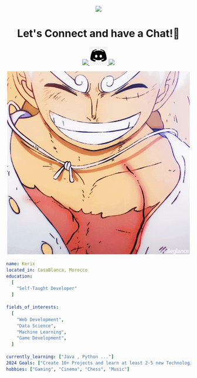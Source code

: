 <p align="center">
  <img src="https://capsule-render.vercel.app/api?type=waving&color=gradient&text=Hello!&height=100&section=header"/>
</p>

<h1 align="center">
  Let's Connect and have a Chat!💬
</h1>

<p align="center">
  <a href="https://twitter.com/NotKerix_">
    <img height="50" src="https://user-images.githubusercontent.com/46517096/166974271-91dfa250-d70b-4cb9-8707-f1bda1b708c3.png"/>
  </a>
  <a href="http://discordapp.com/users/917060389307580497">
    <img height="50" src="https://raw.githubusercontent.com/OraKerix/OraKerix/main/Discord.jfif"/>
  </a>
  <a href=https://www.instagram.com/notkerix/">
    <img height="50" src="https://user-images.githubusercontent.com/46517096/166974368-9798f39f-1f46-499c-b14e-81f0a3f83a06.png"/>
  </a>
</p>
<p align="center">
  <a>
    <img src="https://raw.githubusercontent.com/OraKerix/OraKerix/main/gif.gif" alt="Animated GIF">
  </a>
</p>

```yaml
name: Kerix
located_in: CasaBlanca, Morocco
education:
  [
    "Self-Taught Developer"
  ]

fields_of_interests:
  [
    "Web Development",
    "Data Science",
    "Machine Learning",
    "Game Development",
  ]
  
currently_learning: ["Java , Python ..."]
2024 Goals: ["Create 10+ Projects and learn at least 2-5 new Technologies."]
hobbies: ["Gaming", "Cinema", "Chess", "Music"]

``` 
